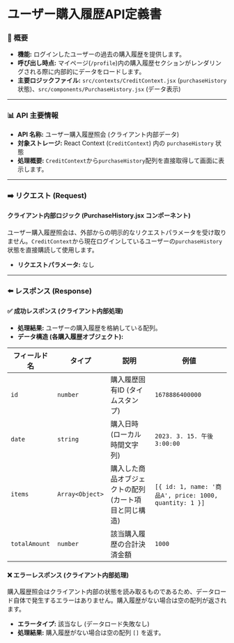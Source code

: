 # ユーザー購入履歴API定義書

### 📜 概要

-   **機能:** ログインしたユーザーの過去の購入履歴を提供します。
-   **呼び出し時点:** マイページ(`/profile`)内の購入履歴セクションがレンダリングされる際に内部的にデータをロードします。
-   **主要ロジックファイル:** `src/contexts/CreditContext.jsx` (`purchaseHistory` 状態)、`src/components/PurchaseHistory.jsx` (データ表示)

---

### 📊 API 主要情報

*   **API 名称:** ユーザー購入履歴照会 (クライアント内部データ)
*   **対象ストレージ:** React Context (`CreditContext`) 内の `purchaseHistory` 状態
*   **処理概要:** `CreditContext`から`purchaseHistory`配列を直接取得して画面に表示します。

---

### ➡️ リクエスト (Request)

#### クライアント内部ロジック (PurchaseHistory.jsx コンポーネント)

ユーザー購入履歴照会は、外部からの明示的なリクエストパラメータを受け取りません。`CreditContext`から現在ログインしているユーザーの`purchaseHistory`状態を直接購読して使用します。

*   **リクエストパラメータ:** なし

---

### ⬅️ レスポンス (Response)

#### ✅ 成功レスポンス (クライアント内部処理)

*   **処理結果:** ユーザーの購入履歴を格納している配列。
*   **データ構造 (各購入履歴オブジェクト):**

| フィールド名   | タイプ     | 説明                                     | 例値                     |
| ----------- | -------- | ---------------------------------------- | --------------------------- |
| `id`        | `number` | 購入履歴固有ID (タイムスタンプ)           | `1678886400000`             |
| `date`      | `string` | 購入日時 (ローカル時間文字列)             | `2023. 3. 15. 午後 3:00:00` |
| `items`     | `Array<Object>` | 購入した商品オブジェクトの配列 (カート項目と同じ構造) | `[{ id: 1, name: '商品A', price: 1000, quantity: 1 }]` |
| `totalAmount`| `number` | 該当購入履歴の合計決済金額            | `1000`                      |

#### ❌ エラーレスポンス (クライアント内部処理)

購入履歴照会はクライアント内部の状態を読み取るものであるため、データロード自体で発生するエラーはありません。購入履歴がない場合は空の配列が返されます。

*   **エラータイプ:** 該当なし (データロード失敗なし)
*   **処理結果:** 購入履歴がない場合は空の配列 `[]` を返す。
